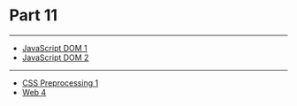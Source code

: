 # Part 11

---

* [JavaScript DOM 1](../../modules/javascript-dom-1/README.md)
* [JavaScript DOM 2](../../modules/javascript-dom-2/README.md)

---

* [CSS Preprocessing 1](../../modules/css-preprocessing-1/README.md)
* [Web 4](../../modules/web-4/README.md)
